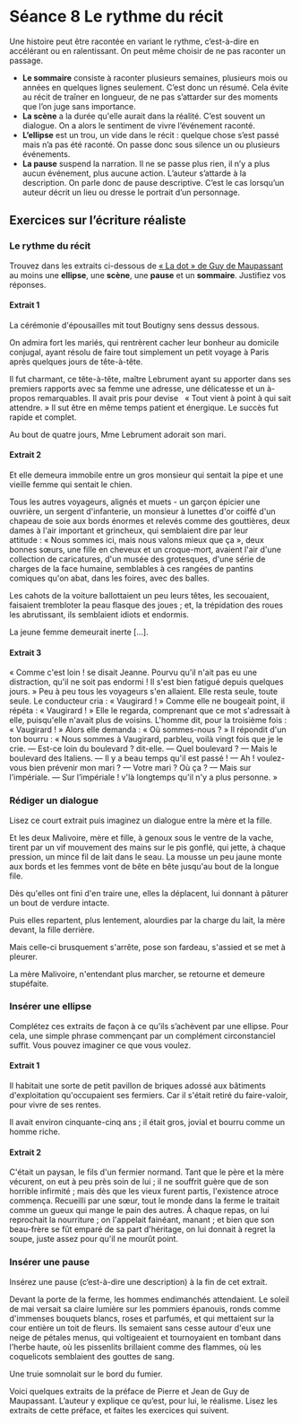 # Séance 8 Le rythme du récit
Une histoire peut être racontée en variant le rythme, c’est-à-dire en accélérant ou en ralentissant. On peut même choisir de ne pas raconter un passage.

- **Le sommaire** consiste à raconter plusieurs semaines, plusieurs mois ou années en quelques lignes seulement. C’est donc un résumé. Cela évite au récit de traîner en longueur, de ne pas s’attarder sur des moments que l’on juge sans importance.
- **La scène** a la durée qu'elle aurait dans la réalité. C’est souvent un dialogue. On a alors le sentiment de vivre l’événement raconté.
- **L’ellipse** est un trou, un vide dans le récit : quelque chose s’est passé mais n’a pas été raconté. On passe donc sous silence un ou plusieurs événements.
- **La pause** suspend la narration. Il ne se passe plus rien, il n’y a plus aucun événement, plus aucune action. L’auteur s’attarde à la description. On parle donc de pause descriptive. C’est le cas lorsqu’un auteur décrit un lieu ou dresse le portrait d’un personnage.

## Exercices sur l’écriture réaliste
### Le rythme du récit
Trouvez dans les extraits ci-dessous de [« La dot » de Guy de Maupassant](http://maupassant.free.fr/textes/dot.html "La dot") au moins une **ellipse**, une **scène**, une **pause** et un **sommaire**. Justifiez vos réponses.

#### Extrait 1
La cérémonie d'épousailles mit tout Boutigny sens dessus dessous.

On admira fort les mariés, qui rentrèrent cacher leur bonheur au domicile conjugal, ayant résolu de faire tout simplement un petit voyage à Paris après quelques jours de tête-à-tête.

Il fut charmant, ce tête-à-tête, maître Lebrument ayant su apporter dans ses premiers rapports avec sa femme une adresse, une délicatesse et un à-propos remarquables. Il avait pris pour devise   « Tout vient à point à qui sait attendre. » Il sut être en même temps patient et énergique. Le succès fut rapide et complet.

Au bout de quatre jours, Mme Lebrument adorait son mari.

#### Extrait 2
Et elle demeura immobile entre un gros monsieur qui sentait la pipe et une vieille femme qui sentait le chien.

Tous les autres voyageurs, alignés et muets - un garçon épicier une ouvrière, un sergent d'infanterie, un monsieur à lunettes d'or coiffé d'un chapeau de soie aux bords énormes et relevés comme des gouttières, deux dames à l'air important et grincheux, qui semblaient dire par leur attitude : « Nous sommes ici, mais nous valons mieux que ça », deux bonnes sœurs, une fille en cheveux et un croque-mort, avaient l'air d'une collection de caricatures, d'un musée des grotesques, d'une série de charges de la face humaine, semblables à ces rangées de pantins comiques qu'on abat, dans les foires, avec des balles.

Les cahots de la voiture ballottaient un peu leurs têtes, les secouaient, faisaient trembloter la peau flasque des joues ; et, la trépidation des roues les abrutissant, ils semblaient idiots et endormis.

La jeune femme demeurait inerte […].

#### Extrait 3
« Comme c'est loin ! se disait Jeanne. Pourvu qu'il n'ait pas eu une distraction, qu'il ne soit pas endormi ! Il s'est bien fatigué depuis quelques jours. » Peu à peu tous les voyageurs s'en allaient. Elle resta seule, toute seule. Le conducteur cria :
« Vaugirard ! »
Comme elle ne bougeait point, il répéta :
« Vaugirard ! »
Elle le regarda, comprenant que ce mot s'adressait à elle, puisqu'elle n'avait plus de voisins. L'homme dit, pour la troisième fois :
« Vaugirard ! »
Alors elle demanda :
« Où sommes-nous ? »
Il répondit d'un ton bourru :
« Nous sommes à Vaugirard, parbleu, voilà vingt fois que je le crie.
— Est-ce loin du boulevard ? dit-elle.
— Quel boulevard ?
— Mais le boulevard des Italiens.
— Il y a beau temps qu'il est passé !
— Ah ! voulez-vous bien prévenir mon mari ?
— Votre mari ? Où ça ?
— Mais sur l'impériale.
— Sur l’impériale ! v'là longtemps qu'il n'y a plus personne. »

### Rédiger un dialogue
Lisez ce court extrait puis imaginez un dialogue entre la mère et la fille.

Et les deux Malivoire, mère et fille, à genoux sous le ventre de la vache, tirent par un vif mouvement des mains sur le pis gonflé, qui jette, à chaque pression, un mince fil de lait dans le seau. La mousse un peu jaune monte aux bords et les femmes vont de bête en bête jusqu'au bout de la longue file.

Dès qu'elles ont fini d'en traire une, elles la déplacent, lui donnant à pâturer un bout de verdure intacte.

Puis elles repartent, plus lentement, alourdies par la charge du lait, la mère devant, la fille derrière.

Mais celle-ci brusquement s'arrête, pose son fardeau, s'assied et se met à pleurer.

La mère Malivoire, n'entendant plus marcher, se retourne et demeure stupéfaite.

### Insérer une ellipse
Complétez ces extraits de façon à ce qu’ils s’achèvent par une ellipse. Pour cela, une simple phrase commençant par un complément circonstanciel suffit. Vous pouvez imaginer ce que vous voulez.

#### Extrait 1
Il habitait une sorte de petit pavillon de briques adossé aux bâtiments d'exploitation qu'occupaient ses fermiers. Car il s'était retiré du faire-valoir, pour vivre de ses rentes.

Il avait environ cinquante-cinq ans ; il était gros, jovial et bourru comme un homme riche.

#### Extrait 2
C'était un paysan, le fils d'un fermier normand. Tant que le père et la mère vécurent, on eut à peu près soin de lui ; il ne souffrit guère que de son horrible infirmité ; mais dès que les vieux furent partis, l'existence atroce commença. Recueilli par une sœur, tout le monde dans la ferme le traitait comme un gueux qui mange le pain des autres. À chaque repas, on lui reprochait la nourriture ; on l'appelait fainéant, manant ; et bien que son beau-frère se fût emparé de sa part d'héritage, on lui donnait à regret la soupe, juste assez pour qu'il ne mourût point.

### Insérer une pause
Insérez une pause (c’est-à-dire une description) à la fin de cet extrait.

Devant la porte de la ferme, les hommes endimanchés attendaient. Le soleil de mai versait sa claire lumière sur les pommiers épanouis, ronds comme d'immenses bouquets blancs, roses et parfumés, et qui mettaient sur la cour entière un toit de fleurs. Ils semaient sans cesse autour d'eux une neige de pétales menus, qui voltigeaient et tournoyaient en tombant dans l'herbe haute, où les pissenlits brillaient comme des flammes, où les coquelicots semblaient des gouttes de sang.

Une truie somnolait sur le bord du fumier.

Voici quelques extraits de la préface de Pierre et Jean de Guy de Maupassant. L’auteur y explique ce qu’est, pour lui, le réalisme. Lisez les extraits de cette préface, et faites les exercices qui suivent.